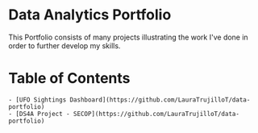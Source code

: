 # Data Analytics Portfolio

This Portfolio consists of many projects illustrating the work I've done in order to further develop my skills.

# Table of Contents
    - [UFO Sightings Dashboard](https://github.com/LauraTrujilloT/data-portfolio)
    - [DS4A Project - SECOP](https://github.com/LauraTrujilloT/data-portfolio)